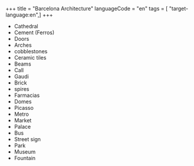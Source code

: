 +++
title = "Barcelona Architecture"
languageCode = "en"
tags = [ "target-language:en",]
+++

  - Cathedral
  - Cement (Ferros)
  - Doors
  - Arches
  - cobblestones
  - Ceramic tiles
  - Beams
  - Call
  - Gaudi
  - Brick
  - spires
  - Farmacias
  - Domes
  - Picasso
  - Metro
  - Market
  - Palace
  - Bus
  - Street sign
  - Park
  - Museum
  - Fountain
